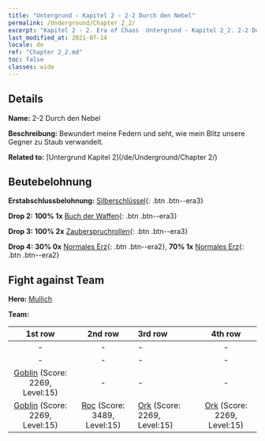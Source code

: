 ```yaml
---
title: "Untergrund - Kapitel 2 - 2-2 Durch den Nebel"
permalink: /Underground/Chapter 2_2/
excerpt: "Kapitel 2 - 2. Era of Chaos  Untergrund - Kapitel 2_2. 2-2 Durch den Nebel"
last_modified_at: 2021-07-14
locale: de
ref: "Chapter 2_2.md"
toc: false
classes: wide
---
```


## Details

 **Name:** 2-2 Durch den Nebel

 **Beschreibung:** Bewundert meine Federn und seht, wie mein Blitz unsere Gegner zu Staub verwandelt.

 **Related to:** [Untergrund Kapitel 2](/de/Underground/Chapter 2/)

## Beutebelohnung

 **Erstabschlussbelohnung:** [Silberschlüssel](/ItemsDE/con_693/){: .btn .btn--era3}

 **Drop 2:** **100% 1x** [Buch der Waffen](/ItemsDE/mat_18/){: .btn .btn--era3}

 **Drop 3:** **100% 2x** [Zauberspruchrollen](/ItemsDE/con_694/){: .btn .btn--era3}

 **Drop 4:** **30% 0x** [Normales Erz](/ItemsDE/mat_6/){: .btn .btn--era2}, **70% 1x** [Normales Erz](/ItemsDE/mat_6/){: .btn .btn--era2}


## Fight against Team
 **Hero:** [Mullich](/de/heroes/Mullich/)

 **Team:**


  | 1st row | 2nd row | 3rd row | 4th row |
  |:----:|:----:|:----|:----:|
  | - | - | - | - |
  | - | - | - | - |
  | [Goblin](/de/units/Goblin/) (Score: 2269, Level:15)  | - | - | - |
  | [Goblin](/de/units/Goblin/) (Score: 2269, Level:15)  | [Roc](/de/units/Roc/) (Score: 3489, Level:15)  | [Ork](/de/units/Orc/) (Score: 2269, Level:15)  | [Ork](/de/units/Orc/) (Score: 2269, Level:15)  |


